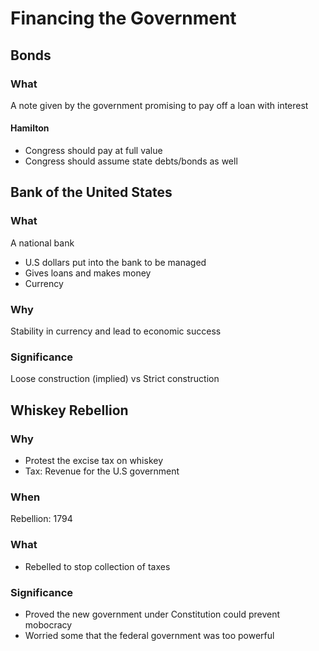 # Financing the Government

## Bonds

### What

A note given by the government promising to pay off a loan with interest

#### Hamilton

- Congress should pay at full value
- Congress should assume state debts/bonds as well

## Bank of the United States

### What

A national bank

- U.S dollars put into the bank to be managed
- Gives loans and makes money
- Currency

### Why

Stability in currency and lead to economic success

### Significance

Loose construction (implied) vs Strict construction

## Whiskey Rebellion

### Why

- Protest the excise tax on whiskey
- Tax: Revenue for the U.S government

### When

Rebellion: 1794

### What

- Rebelled to stop collection of taxes

### Significance

- Proved the new government under Constitution could prevent mobocracy
- Worried some that the federal government was too powerful